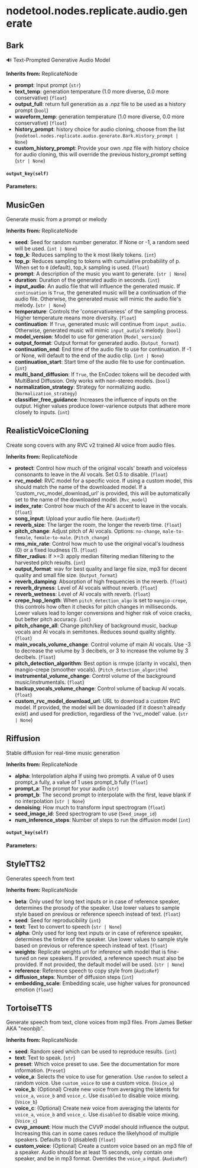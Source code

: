 # nodetool.nodes.replicate.audio.generate

## Bark

🔊 Text-Prompted Generative Audio Model

**Inherits from:** ReplicateNode

- **prompt**: Input prompt (`str`)
- **text_temp**: generation temperature (1.0 more diverse, 0.0 more conservative) (`float`)
- **output_full**: return full generation as a .npz file to be used as a history prompt (`bool`)
- **waveform_temp**: generation temperature (1.0 more diverse, 0.0 more conservative) (`float`)
- **history_prompt**: history choice for audio cloning, choose from the list (`nodetool.nodes.replicate.audio.generate.Bark.History_prompt | None`)
- **custom_history_prompt**: Provide your own .npz file with history choice for audio cloning, this will override the previous history_prompt setting (`str | None`)

#### `output_key(self)`

**Parameters:**


## MusicGen

Generate music from a prompt or melody

**Inherits from:** ReplicateNode

- **seed**: Seed for random number generator. If None or -1, a random seed will be used. (`int | None`)
- **top_k**: Reduces sampling to the k most likely tokens. (`int`)
- **top_p**: Reduces sampling to tokens with cumulative probability of p. When set to  `0` (default), top_k sampling is used. (`float`)
- **prompt**: A description of the music you want to generate. (`str | None`)
- **duration**: Duration of the generated audio in seconds. (`int`)
- **input_audio**: An audio file that will influence the generated music. If `continuation` is `True`, the generated music will be a continuation of the audio file. Otherwise, the generated music will mimic the audio file's melody. (`str | None`)
- **temperature**: Controls the 'conservativeness' of the sampling process. Higher temperature means more diversity. (`float`)
- **continuation**: If `True`, generated music will continue from `input_audio`. Otherwise, generated music will mimic `input_audio`'s melody. (`bool`)
- **model_version**: Model to use for generation (`Model_version`)
- **output_format**: Output format for generated audio. (`Output_format`)
- **continuation_end**: End time of the audio file to use for continuation. If -1 or None, will default to the end of the audio clip. (`int | None`)
- **continuation_start**: Start time of the audio file to use for continuation. (`int`)
- **multi_band_diffusion**: If `True`, the EnCodec tokens will be decoded with MultiBand Diffusion. Only works with non-stereo models. (`bool`)
- **normalization_strategy**: Strategy for normalizing audio. (`Normalization_strategy`)
- **classifier_free_guidance**: Increases the influence of inputs on the output. Higher values produce lower-varience outputs that adhere more closely to inputs. (`int`)

## RealisticVoiceCloning

Create song covers with any RVC v2 trained AI voice from audio files.

**Inherits from:** ReplicateNode

- **protect**: Control how much of the original vocals' breath and voiceless consonants to leave in the AI vocals. Set 0.5 to disable. (`float`)
- **rvc_model**: RVC model for a specific voice. If using a custom model, this should match the name of the downloaded model. If a 'custom_rvc_model_download_url' is provided, this will be automatically set to the name of the downloaded model. (`Rvc_model`)
- **index_rate**: Control how much of the AI's accent to leave in the vocals. (`float`)
- **song_input**: Upload your audio file here. (`AudioRef`)
- **reverb_size**: The larger the room, the longer the reverb time. (`float`)
- **pitch_change**: Adjust pitch of AI vocals. Options: `no-change`, `male-to-female`, `female-to-male`. (`Pitch_change`)
- **rms_mix_rate**: Control how much to use the original vocal's loudness (0) or a fixed loudness (1). (`float`)
- **filter_radius**: If >=3: apply median filtering median filtering to the harvested pitch results. (`int`)
- **output_format**: wav for best quality and large file size, mp3 for decent quality and small file size. (`Output_format`)
- **reverb_damping**: Absorption of high frequencies in the reverb. (`float`)
- **reverb_dryness**: Level of AI vocals without reverb. (`float`)
- **reverb_wetness**: Level of AI vocals with reverb. (`float`)
- **crepe_hop_length**: When `pitch_detection_algo` is set to `mangio-crepe`, this controls how often it checks for pitch changes in milliseconds. Lower values lead to longer conversions and higher risk of voice cracks, but better pitch accuracy. (`int`)
- **pitch_change_all**: Change pitch/key of background music, backup vocals and AI vocals in semitones. Reduces sound quality slightly. (`float`)
- **main_vocals_volume_change**: Control volume of main AI vocals. Use -3 to decrease the volume by 3 decibels, or 3 to increase the volume by 3 decibels. (`float`)
- **pitch_detection_algorithm**: Best option is rmvpe (clarity in vocals), then mangio-crepe (smoother vocals). (`Pitch_detection_algorithm`)
- **instrumental_volume_change**: Control volume of the background music/instrumentals. (`float`)
- **backup_vocals_volume_change**: Control volume of backup AI vocals. (`float`)
- **custom_rvc_model_download_url**: URL to download a custom RVC model. If provided, the model will be downloaded (if it doesn't already exist) and used for prediction, regardless of the 'rvc_model' value. (`str | None`)

## Riffusion

Stable diffusion for real-time music generation

**Inherits from:** ReplicateNode

- **alpha**: Interpolation alpha if using two prompts. A value of 0 uses prompt_a fully, a value of 1 uses prompt_b fully (`float`)
- **prompt_a**: The prompt for your audio (`str`)
- **prompt_b**: The second prompt to interpolate with the first, leave blank if no interpolation (`str | None`)
- **denoising**: How much to transform input spectrogram (`float`)
- **seed_image_id**: Seed spectrogram to use (`Seed_image_id`)
- **num_inference_steps**: Number of steps to run the diffusion model (`int`)

#### `output_key(self)`

**Parameters:**


## StyleTTS2

Generates speech from text

**Inherits from:** ReplicateNode

- **beta**: Only used for long text inputs or in case of reference speaker,             determines the prosody of the speaker. Use lower values to sample style based             on previous or reference speech instead of text. (`float`)
- **seed**: Seed for reproducibility (`int`)
- **text**: Text to convert to speech (`str | None`)
- **alpha**: Only used for long text inputs or in case of reference speaker,             determines the timbre of the speaker. Use lower values to sample style based             on previous or reference speech instead of text. (`float`)
- **weights**: Replicate weights url for inference with model that is fine-tuned on new speakers.            If provided, a reference speech must also be provided.             If not provided, the default model will be used. (`str | None`)
- **reference**: Reference speech to copy style from (`AudioRef`)
- **diffusion_steps**: Number of diffusion steps (`int`)
- **embedding_scale**: Embedding scale, use higher values for pronounced emotion (`float`)

## TortoiseTTS

Generate speech from text, clone voices from mp3 files. From James Betker AKA "neonbjb".

**Inherits from:** ReplicateNode

- **seed**: Random seed which can be used to reproduce results. (`int`)
- **text**: Text to speak. (`str`)
- **preset**: Which voice preset to use. See the documentation for more information. (`Preset`)
- **voice_a**: Selects the voice to use for generation. Use `random` to select a random voice. Use `custom_voice` to use a custom voice. (`Voice_a`)
- **voice_b**: (Optional) Create new voice from averaging the latents for `voice_a`, `voice_b` and `voice_c`. Use `disabled` to disable voice mixing. (`Voice_b`)
- **voice_c**: (Optional) Create new voice from averaging the latents for `voice_a`, `voice_b` and `voice_c`. Use `disabled` to disable voice mixing. (`Voice_c`)
- **cvvp_amount**: How much the CVVP model should influence the output. Increasing this can in some cases reduce the likelyhood of multiple speakers. Defaults to 0 (disabled) (`float`)
- **custom_voice**: (Optional) Create a custom voice based on an mp3 file of a speaker. Audio should be at least 15 seconds, only contain one speaker, and be in mp3 format. Overrides the `voice_a` input. (`AudioRef`)

